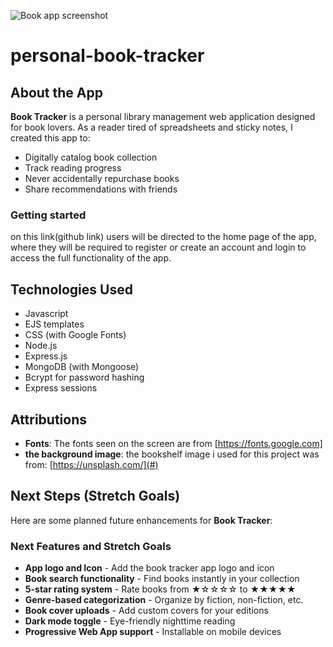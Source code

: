 ![Book app screenshot](<Screenshot 2025-04-28 at 4.10.21 AM.png>)

# personal-book-tracker

## About the App

**Book Tracker** is a personal library management web application designed for book lovers. As a reader tired of spreadsheets and sticky notes, I created this app to:

- Digitally catalog book collection
- Track reading progress
- Never accidentally repurchase books
- Share recommendations with friends

### Getting started

on this link(github link) users will be directed to the home page of the app, where they will be required to register or create an account and login to access the full functionality of the app.

## Technologies Used

- Javascript
- EJS templates
- CSS (with Google Fonts)
- Node.js
- Express.js
- MongoDB (with Mongoose)
- Bcrypt for password hashing
- Express sessions

## Attributions

- **Fonts**: The fonts seen on the screen are from [https://fonts.google.com]
- **the background image**: the bookshelf image i used for this project was from: [https://unsplash.com/](#)

## Next Steps (Stretch Goals)

Here are some planned future enhancements for **Book Tracker**:


### Next Features and Stretch Goals
- **App logo and Icon** - Add the book tracker app logo and icon
- **Book search functionality** - Find books instantly in your collection
- **5-star rating system** - Rate books from ★☆☆☆☆ to ★★★★★
- **Genre-based categorization** - Organize by fiction, non-fiction, etc.
- **Book cover uploads** - Add custom covers for your editions
- **Dark mode toggle** - Eye-friendly nighttime reading
- **Progressive Web App support** - Installable on mobile devices
